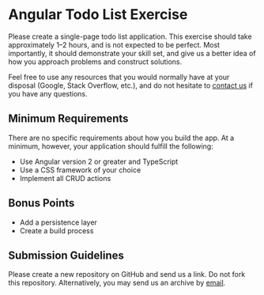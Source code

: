 # Angular Todo List Exercise

Please create a single-page todo list application. This exercise should take approximately 1&ndash;2 hours, and is not expected to be perfect. Most importantly, it should demonstrate your skill set, and give us a better idea of how you approach problems and construct solutions.

Feel free to use any resources that you would normally have at your disposal (Google, Stack Overflow, etc.), and do not hesitate to [contact us](mailto:developer@hellotonic.com) if you have any questions.

## Minimum Requirements

There are no specific requirements about how you build the app. At a minimum, however, your application should fulfill the following:

* Use Angular version 2 or greater and TypeScript
* Use a CSS framework of your choice
* Implement all CRUD actions

## Bonus Points

* Add a persistence layer
* Create a build process

## Submission Guidelines

Please create a new repository on GitHub and send us a link. Do not fork this repository. Alternatively, you may send us an archive by [email](mailto:developer@hellotonic.com).
